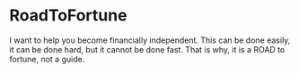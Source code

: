 # RoadToFortune
I want to help you become financially independent. This can be done easily, it can be done hard, but it cannot be done fast. That is why, it is a ROAD to fortune, not a guide. 
